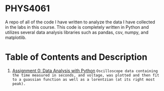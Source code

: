 # PHYS4061
A repo of all of the code I have written to analyze the data I have collected in the labs in this course.
This code is completely written in Python and utilizes several data analysis libraries such as pandas, csv, numpy, and matplotlib.

# Table of Contents and Description 

  1. [Assignment 0: Data Analysis with Python](https://github.com/palvisha13/PHYS4061/blob/master/assignment_0.py) 
  `Oscilloscope data containing the time measured in seconds, and voltage, was plotted and then fit to a guassian function as well as a lorentzian (at its right most peak).`
    
